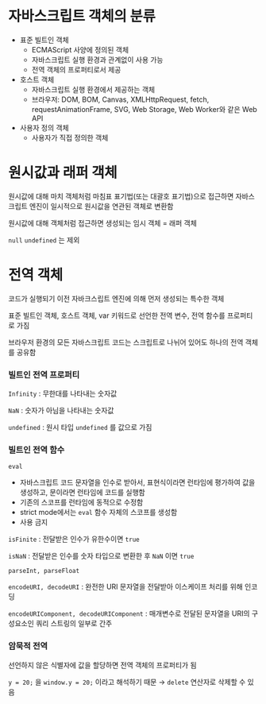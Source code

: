 # 자바스크립트 객체의 분류

- 표준 빌트인 객체
    - ECMAScript 사양에 정의된 객체
    - 자바스크립트 실행 환경과 관계없이 사용 가능
    - 전역 객체의 프로퍼티로서 제공
- 호스트 객체
    - 자바스크립트 실행 환경에서 제공하는 객체
    - 브라우저: DOM, BOM, Canvas, XMLHttpRequest, fetch, requestAnimationFrame, SVG, Web Storage, Web Worker와 같은 Web API
- 사용자 정의 객체
    - 사용자가 직접 정의한 객체

# 원시값과 래퍼 객체

원시값에 대해 마치 객체처럼 마침표 표기법(또는 대괄호 표기법)으로 접근하면 자바스크립트 엔진이 일시적으로 원시값을 연관된 객체로 변환함

원시값에 대해 객체처럼 접근하면 생성되는 임시 객체 = 래퍼 객체

`null` `undefined` 는 제외

# 전역 객체

코드가 실행되기 이전 자바크스립트 엔진에 의해 먼저 생성되는 특수한 객체

표준 빌트인 객체, 호스트 객체, var 키워드로 선언한 전역 변수, 전역 함수를 프로퍼티로 가짐

브라우저 환경의 모든 자바스크립트 코드는 스크립트로 나뉘어 있어도 하나의 전역 객체를 공유함

### 빌트인 전역 프로퍼티

`Infinity` : 무한대를 나타내는 숫자값

`NaN` : 숫자가 아님을 나타내는 숫자값

`undefined` : 원시 타입 `undefined` 를 값으로 가짐

### 빌트인 전역 함수

`eval` 

- 자바스크립트 코드 문자열을 인수로 받아서, 표현식이라면 런타임에 평가하여 값을 생성하고, 문이라면 런타임에 코드를 실행함
- 기존의 스코프를 런타임에 동적으로 수정함
- strict mode에서는 `eval` 함수 자체의 스코프를 생성함
- 사용 금지

`isFinite` : 전달받은 인수가 유한수이면 `true` 

`isNaN` : 전달받은 인수를 숫자 타입으로 변환한 후 `NaN` 이면 `true` 

`parseInt, parseFloat` 

`encodeURI, decodeURI` : 완전한 URI 문자열을 전달받아 이스케이프 처리를 위해 인코딩

`encodeURIComponent, decodeURIComponent` : 매개변수로 전달된 문자열을 URI의 구성요소인 쿼리 스트링의 일부로 간주

### 암묵적 전역

선언하지 않은 식별자에 값을 할당하면 전역 객체의 프로퍼티가 됨

`y = 20;` 을 `window.y = 20;` 이라고 해석하기 때문 → `delete` 연산자로 삭제할 수 있음
